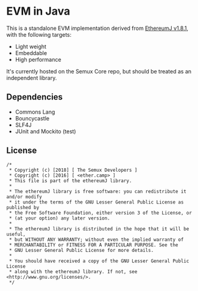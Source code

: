 # EVM in Java

This is a standalone EVM implementation derived from [EthereumJ v1.8.1](https://github.com/ethereum/ethereumj/tree/1.8.1), with
the following targets:
- Light weight
- Embeddable
- High performance

It's currently hosted on the Semux Core repo, but should be treated as an independent library. 


## Dependencies

- Commons Lang
- Bouncycastle
- SLF4J
- JUnit and Mockito (test)


## License

```
/*
 * Copyright (c) [2018] [ The Semux Developers ]
 * Copyright (c) [2016] [ <ether.camp> ]
 * This file is part of the ethereumJ library.
 *
 * The ethereumJ library is free software: you can redistribute it and/or modify
 * it under the terms of the GNU Lesser General Public License as published by
 * the Free Software Foundation, either version 3 of the License, or
 * (at your option) any later version.
 *
 * The ethereumJ library is distributed in the hope that it will be useful,
 * but WITHOUT ANY WARRANTY; without even the implied warranty of
 * MERCHANTABILITY or FITNESS FOR A PARTICULAR PURPOSE. See the
 * GNU Lesser General Public License for more details.
 *
 * You should have received a copy of the GNU Lesser General Public License
 * along with the ethereumJ library. If not, see <http://www.gnu.org/licenses/>.
 */
```